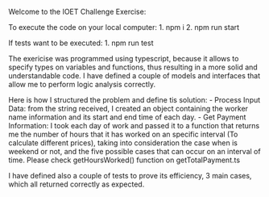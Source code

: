 Welcome to the IOET Challenge Exercise:

To execute the code on your local computer:
    1. npm i
    2. npm run start

If tests want to be executed: 
    1. npm run test

The exericise was programmed using typescript, because it allows to specify types on variables and functions,
thus resulting in a more solid and understandable code. I have defined  a couple of models and interfaces that 
allow me to perform logic analysis correctly.

Here is how I structured the problem and define tis solution:
    - Process Input Data: from the string received, I created an object containing the worker name information
    and its start and end time of each day.
    - Get Payment Information:  I took each day of work and passed it to a function that returns me the number of 
    hours that it has worked on an specific interval (To calculate different prices), taking into consideration 
    the case when is weekend or not, and the five possible cases that can occur on an interval of time. 
    Please check getHoursWorked() function on getTotalPayment.ts 

I have defined also a couple of tests to prove its efficiency, 3 main cases, which all returned correctly as expected.
